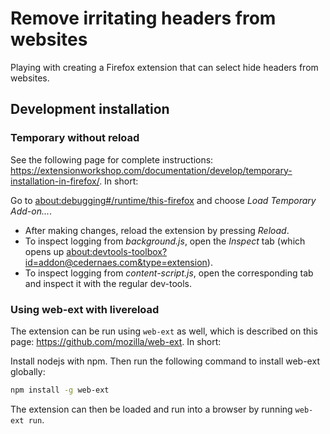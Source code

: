 # Remove irritating headers from websites
Playing with creating a Firefox extension that can select hide headers from websites.

## Development installation

### Temporary without reload
See the following page for complete instructions: <https://extensionworkshop.com/documentation/develop/temporary-installation-in-firefox/>. In short:

Go to <about:debugging#/runtime/this-firefox> and choose *Load Temporary Add-on...*.

* After making changes, reload the extension by pressing *Reload*.
* To inspect logging from *background.js*, open the *Inspect* tab (which opens up <about:devtools-toolbox?id=addon@cedernaes.com&type=extension>).
* To inspect logging from *content-script.js*, open the corresponding tab and inspect it with the regular dev-tools.

### Using web-ext with livereload
The extension can be run using `web-ext` as well, which is described on this page: <https://github.com/mozilla/web-ext>. In short:

Install nodejs with npm. Then run the following command to install web-ext globally:
```bash
npm install -g web-ext
```

The extension can then be loaded and run into a browser by running `web-ext run`.